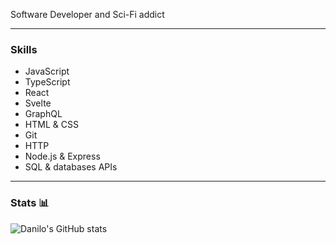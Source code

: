 Software Developer and Sci-Fi addict

---

### Skills
* JavaScript 
* TypeScript
* React
* Svelte
* GraphQL
* HTML & CSS 
* Git 
* HTTP 
* Node.js & Express 
* SQL & databases APIs 

---

### Stats 📊

![Danilo's GitHub stats](https://github-readme-stats.vercel.app/api?username=danilo-cupido&theme=bear&show_icons=true)


<!--
**danilo-cupido/danilo-cupido** is a ✨ _special_ ✨ repository because its `README.md` (this file) appears on your GitHub profile.

Here are some ideas to get you started:

- 🔭 I’m currently working on ...
- 🌱 I’m currently learning ...
- 👯 I’m looking to collaborate on ...
- 🤔 I’m looking for help with ...
- 💬 Ask me about ...
- 📫 How to reach me: ...
- 😄 Pronouns: ...
- ⚡ Fun fact: ...
-->
